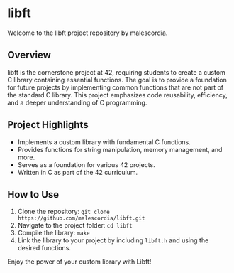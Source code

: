 # libft

Welcome to the libft project repository by malescordia.

## Overview
libft is the cornerstone project at 42, requiring students to create a custom C library containing essential functions. The goal is to provide a foundation for future projects by implementing common functions that are not part of the standard C library. This project emphasizes code reusability, efficiency, and a deeper understanding of C programming.

## Project Highlights
- Implements a custom library with fundamental C functions.
- Provides functions for string manipulation, memory management, and more.
- Serves as a foundation for various 42 projects.
- Written in C as part of the 42 curriculum.

## How to Use
1. Clone the repository: `git clone https://github.com/malescordia/libft.git`
2. Navigate to the project folder: `cd libft`
3. Compile the library: `make`
4. Link the library to your project by including `libft.h` and using the desired functions.

Enjoy the power of your custom library with Libft!
